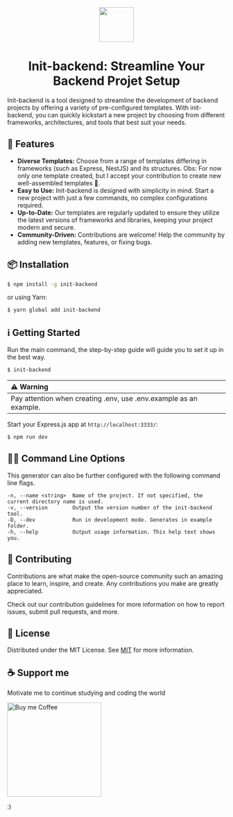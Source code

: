 <div align="center">
  <img style="height: 80px" src="https://github.com/eumaninho54/init-backend/assets/87163356/687c5925-dce9-4198-a983-43056c901da3">

  # Init-backend: Streamline Your Backend Projet Setup
</div>

Init-backend is a tool designed to streamline the development of backend projects by offering a variety of pre-configured templates. With init-backend, you can quickly kickstart a new project by choosing from different frameworks, architectures, and tools that best suit your needs.

## 🚀 Features
- **Diverse Templates:** Choose from a range of templates differing in frameworks (such as Express, NestJS) and its structures. Obs: For now only one template created, but I accept your contribution to create new well-assembled templates 🤗.
- **Easy to Use:** Init-backend is designed with simplicity in mind. Start a new project with just a few commands, no complex configurations required.
- **Up-to-Date:** Our templates are regularly updated to ensure they utilize the latest versions of frameworks and libraries, keeping your project modern and secure.
- **Community-Driven:** Contributions are welcome! Help the community by adding new templates, features, or fixing bugs.

## 📦 Installation

```sh
$ npm install -g init-backend
```

or using Yarn:
```sh
$ yarn global add init-backend
```

## ℹ️ Getting Started

Run the main command, the step-by-step guide will guide you to set it up in the best way.

```bash
$ init-backend
```

| :warning: Warning |
|:---------------------------|
| Pay attention when creating .env, use .env.example as an example. |

Start your Express.js app at `http://localhost:3333/`:

```bash
$ npm run dev
```

## 👨‍💻 Command Line Options
This generator can also be further configured with the following command line flags.

    -n, --name <string>  Name of the project. If not specified, the current directory name is used.
    -v, --version        Output the version number of the init-backend tool.
    -D, --dev            Run in development mode. Generates in example folder.
    -h, --help           Output usage information. This help text shows you.

## 🤝 Contributing
Contributions are what make the open-source community such an amazing place to learn, inspire, and create. Any contributions you make are greatly appreciated.

Check out our contribution guidelines for more information on how to report issues, submit pull requests, and more.

## 📜 License
Distributed under the MIT License. See [MIT](LICENSE) for more information.

## ☕ Support me
Motivate me to continue studying and coding the world

<a href="https://www.buymeacoffee.com/eumaninho54" target="_blank" rel=”noopener”>   
  <img src="https://github.com/eumaninho54/init-backend/assets/87163356/26a34b61-8032-420e-a2ca-95158c89b300" alt="Buy me Coffee" max-height="60px" width="217px">
</a>

:)

